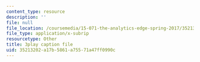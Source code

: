 ```yaml
---
content_type: resource
description: ''
file: null
file_location: /coursemedia/15-071-the-analytics-edge-spring-2017/35213202a17b5861a75571a47ff0990c_nqqYjtK1zIk.vtt
file_type: application/x-subrip
resourcetype: Other
title: 3play caption file
uid: 35213202-a17b-5861-a755-71a47ff0990c
---
```

